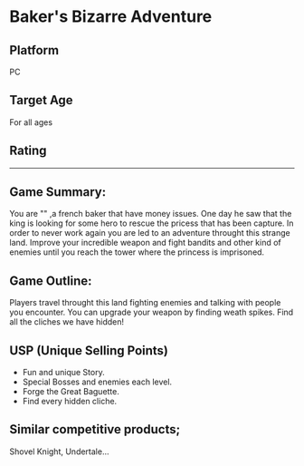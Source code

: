 # Baker's Bizarre Adventure
## Platform
PC
## Target Age
For all ages 
## Rating
***
## Game Summary: 
You are "" ,a french baker that have money issues. One day he saw that the king is looking for some hero to rescue the pricess that has been capture.
In order to never work again you are led to an adventure throught this strange land. Improve your incredible weapon and fight bandits and other kind of enemies until you reach
the tower where the princess is imprisoned.

## Game Outline: 
Players travel throught this land fighting enemies and talking with people you encounter. You can upgrade your weapon by finding weath spikes. Find all the cliches we have hidden!

## USP (Unique Selling Points)
- Fun and unique Story.
- Special Bosses and enemies each level.
- Forge the Great Baguette.
- Find every hidden cliche.

## Similar competitive products;
Shovel Knight, Undertale...
